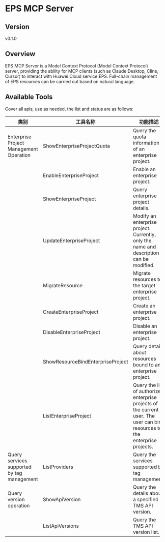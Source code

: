 # EPS MCP Server 


## Version
v0.1.0

## Overview

EPS MCP Server is a Model Context Protocol (Model Context Protocol) server, providing the ability for MCP clients (such as Claude Desktop, Cline, Cursor) to interact with Huawei Cloud service EPS. Full-chain management of EPS resources can be carried out based on natural language.

## Available Tools
Cover all apis, use as needed, the list and status are as follows:

| 类别 | 工具名称 | 功能描述 | 状态 |
| --- | --- | --- | --- |
| Enterprise Project Management Operation | ShowEnterpriseProjectQuota | Query the quota information of an enterprise project. | To be tested |
|  | EnableEnterpriseProject | Enable an enterprise project. | To be tested |
|  | ShowEnterpriseProject | Query enterprise project details. | To be tested |
|  | UpdateEnterpriseProject | Modify an enterprise project. Currently, only the name and description can be modified. | To be tested |
|  | MigrateResource | Migrate resources to the target enterprise project. | To be tested |
|  | CreateEnterpriseProject | Create an enterprise project. | To be tested |
|  | DisableEnterpriseProject | Disable an enterprise project. | To be tested |
|  | ShowResourceBindEnterpriseProject | Query details about resources bound to an enterprise project. | To be tested |
|  | ListEnterpriseProject | Query the list of authorized enterprise projects of the current user. The user can bind resources to the enterprise projects. | To be tested |
| Query services supported by tag management | ListProviders | Query the services supported by tag management. | To be tested |
| Query version operation | ShowApiVersion | Query the details about a specified TMS API version. | To be tested |
|  | ListApiVersions | Query the TMS API version list. | To be tested |

